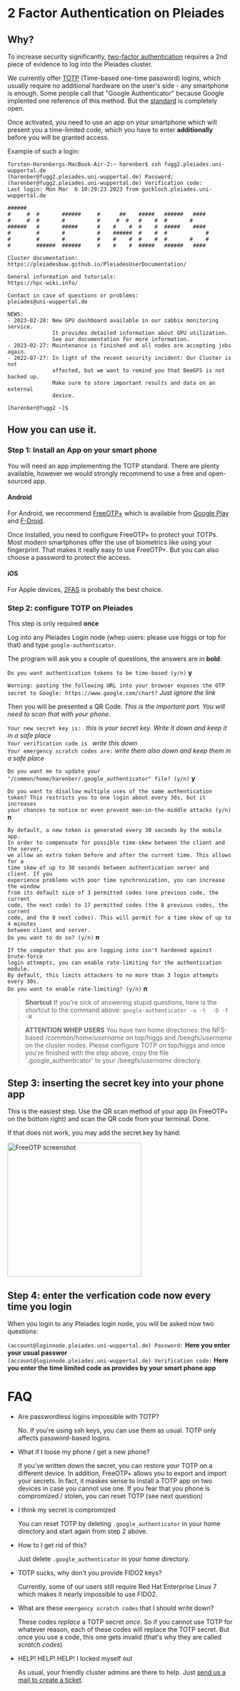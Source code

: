 # 2 Factor Authentication on Pleiades

## Why?

To increase security significantly, [two-factor authentication](https://en.wikipedia.org/wiki/Multi-factor_authentication) requires a 2nd piece of evidence to log into the Pleiades cluster. 

We currently offer [TOTP](https://en.wikipedia.org/wiki/Time-based_one-time_password) (Time-based one-time password) logins, which usually require no additional hardware on the user's side - any smartphone is enough. Some people call that "Google Authenticator" because Google implented one reference of this method. But the [standard](https://datatracker.ietf.org/doc/html/rfc6238) is completely open.

Once activated, you need to use an app on your smartphone which will present you a time-limited code, which you have to enter **additionally** before you will be granted access.

Example of such a login:

```
Torsten-Harenbergs-MacBook-Air-2:~ harenber$ ssh fugg2.pleiades.uni-wuppertal.de
(harenber@fugg2.pleiades.uni-wuppertal.de) Password:
(harenber@fugg2.pleiades.uni-wuppertal.de) Verification code:
Last login: Mon Mar  6 10:29:23 2023 from guckloch.pleiades.uni-wuppertal.de

######
#     #  #       ######     #      ##    #####   ######   ####
#     #  #       #          #     #  #   #    #  #       #
######   #       #####      #    #    #  #    #  #####    ####
#        #       #          #    ######  #    #  #            #
#        #       #          #    #    #  #    #  #       #    #
#        ######  ######     #    #    #  #####   ######   ####

Cluster documentation:
https://pleiadesbuw.github.io/PleiadesUserDocumentation/

General information and tutorials:
https://hpc-wiki.info/

Contact in case of questions or problems:
pleiades@uni-wuppertal.de

NEWS:
- 2023-02-28: New GPU dashboard available in our zabbix monitoring service.
              It provides detailed information about GPU utilization.
              See our documentation for more information.
- 2023-02-27: Maintenance is finished and all nodes are accepting jobs again.
- 2022-07-27: In light of the recent security incident: Our Cluster is not
              affected, but we want to remind you that BeeGFS is not backed up.
              Make sure to store important results and data on an external
              device.

[harenber@fugg2 ~]$
```

## How you can use it.

### Step 1: Install an App on your smart phone

You will need an app implementing the TOTP standard. There are plenty available, however we would strongly recommend to use a free and open-sourced app.

#### Android

For Android, we recommend [FreeOTP+](https://github.com/helloworld1/FreeOTPPlus) which is available from [Google Play](https://play.google.com/store/apps/details?id=org.liberty.android.freeotpplus) and [F-Droid](https://f-droid.org/de/packages/org.liberty.android.freeotpplus/).

Once installed, you need to configure FreeOTP+ to protect your TOTPs. Most modern smartphones offer the use of biometrics like using your fingerprint.  That makes it really easy to use FreeOTP+. But you can also choose a password to protect the access.

#### iOS

For Apple devices, [2FAS](https://apps.apple.com/de/app/2fa-authenticator-2fas/id1217793794) is probably the best choice.

### Step 2: configure TOTP on Pleiades

This step is only required **once**

Log into any Pleiades Login node (whep users: please use higgs or top for that) and type `google-authenticator`.

The program will ask you a couple of questions, the answers are in **bold**:

`Do you want authentication tokens to be time-based (y/n)` **y**

`Warning: pasting the following URL into your browser exposes the OTP secret to Google:
  https://www.google.com/chart?` *Just ignore the link*

Then you will be presented a QR Code. *This is the important part. You will need to scan that with your phone.*

`Your new secret key is: ` *this is your secret key. Write it down and keep it in a safe place*\
`Your verification code is ` *write this down*\
`Your emergency scratch codes are:` *write them also down and keep them in a safe place*

`Do you want me to update your "/common/home/harenber/.google_authenticator" file? (y/n)` **y**

`Do you want to disallow multiple uses of the same authentication`\
`token? This restricts you to one login about every 30s, but it increases`\
`your chances to notice or even prevent man-in-the-middle attacks (y/n)` **n**


`By default, a new token is generated every 30 seconds by the mobile app.`\
`In order to compensate for possible time-skew between the client and the server,`\
`we allow an extra token before and after the current time. This allows for a`\
`time skew of up to 30 seconds between authentication server and client. If you`\
`experience problems with poor time synchronization, you can increase the window`\
`from its default size of 3 permitted codes (one previous code, the current`\
`code, the next code) to 17 permitted codes (the 8 previous codes, the current`\
`code, and the 8 next codes). This will permit for a time skew of up to 4 minutes`\
`between client and server.`\
`Do you want to do so? (y/n)` **n**

`If the computer that you are logging into isn't hardened against brute-force`\
`login attempts, you can enable rate-limiting for the authentication module.`\
`By default, this limits attackers to no more than 3 login attempts every 30s.`\
`Do you want to enable rate-limiting? (y/n)` **n**

> **Shortcut** If you're sick of answering stupid questions, here is the shortcut to the command above: `google-authenticator -u -t  -D -f -W`

> **ATTENTION WHEP USERS** You have two home directories: the NFS-based /common/home/*username* on top/higgs and /beegfs/*username* on the cluster nodes. Please configure TOTP on top/higgs and once you're finished with the step above, copy the file `.google_authenticator' to your /beegfs/*username* directory.

## Step 3: inserting the secret key into your phone app

This is the easiest step. Use the QR scan method of your app (in FreeOTP+ on the bottom right) and scan the QR code from your terminal. Done.

If that does not work, you may add the secret key by hand:

[<img src="assets/img/freeotp_add_secret.png" alt="FreeOTP screenshot" width="300">](assets/img/freeotp_add_secret.png)

## Step 4: enter the verfication code now every time you login

When you login to any Pleiades login node, you will be asked now two questions:

`(account@loginnode.pleiades.uni-wuppertal.de) Password:` **Here you enter your usual passwor**\
`(account@loginnode.pleiades.uni-wuppertal.de) Verification code:` **Here you enter the time limited code as provides by your smart phone app**

# FAQ

- Are passwordless logins impossible with TOTP?

   No. If you're using ssh keys, you can use them as usual. TOTP only affects password-based logins.

- What if I loose my phone / get a new phone?

   If you've written down the secret, you can restore your TOTP on a different device. In addition, FreeOTP+ allows you to export and import your secrets. In fact, it maskes sense to install a TOTP app on two devices in case you cannot use one. If you fear that you phone is compromized / stolen, you can reset TOTP (see next question)

- I think my secret is compromized

   You can reset TOTP by deleting `.google_authenticator` in your home directory and start again from step 2 above.

- How to I get rid of this?

   Just delete `.google_authenticator` in your home directory.
   
- TOTP sucks, why don't you provide FIDO2 keys?

   Currently, some of our users still require Red Hat Enterprise Linux 7 which makes it nearly impossible to use FIDO2. 
   
- What are these `emergency scratch codes` that I should write down?

   These codes *replace* a TOTP secret *once*. So if you cannot use TOTP for whatever reason, each of these codes will replace the TOTP secret. But once you use a code, this one gets invalid (that's why they are called *scratch codes*) 

- HELP! HELP! HELP! I locked myself out

   As usual, your friendly cluster admins are there to help. Just [send us a mail to create a ticket](mailto:pleiades@uni-wuppertal.de).
